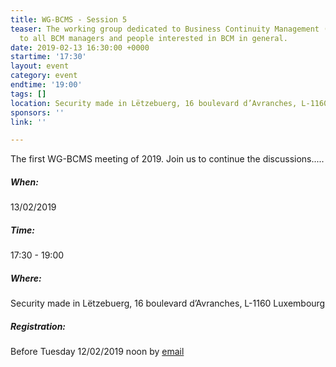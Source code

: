 ```yaml
---
title: WG-BCMS - Session 5
teaser: The working group dedicated to Business Continuity Management (BCMS) is addressed
  to all BCM managers and people interested in BCM in general.
date: 2019-02-13 16:30:00 +0000
startime: '17:30'
layout: event
category: event
endtime: '19:00'
tags: []
location: Security made in Lëtzebuerg, 16 boulevard d’Avranches, L-1160 Luxembourg
sponsors: ''
link: ''

---
```

The first WG-BCMS meeting of 2019. Join us to continue the discussions.....

##### When:

13/02/2019

##### Time:

17:30 - 19:00

##### Where:

Security made in Lëtzebuerg, 16 boulevard d’Avranches, L-1160 Luxembourg

##### Registration:

Before Tuesday 12/02/2019 noon by [email]()
